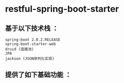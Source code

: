 # restful-spring-boot-starter

## 基于以下技术栈 ：
    spring-boot 2.0.2.RELEASE
    spring-boot-starter-web
    druid (连接池)
    JPA
    jackson (JSON序列化实现)

## 提供了如下基础功能 ：
